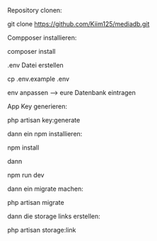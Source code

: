 Repository clonen:

git clone https://github.com/Kiim125/mediadb.git

Compposer installieren:

composer install


.env Datei erstellen

cp .env.example .env

env anpassen --> eure Datenbank eintragen

App Key generieren:

php artisan key:generate

dann ein npm installieren:

npm install

dann

npm run dev

dann ein migrate machen:

php artisan migrate

dann die storage links erstellen:

php artisan storage:link
